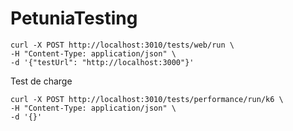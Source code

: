 # PetuniaTesting



```
curl -X POST http://localhost:3010/tests/web/run \
-H "Content-Type: application/json" \
-d '{"testUrl": "http://localhost:3000"}'
```

Test de charge

```
curl -X POST http://localhost:3010/tests/performance/run/k6 \
-H "Content-Type: application/json" \
-d '{}'
```
